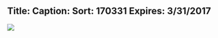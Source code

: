 Title: 
Caption: 
Sort: 170331
Expires: 3/31/2017
---
<a href="assets\img\Fuel Sign.jpg" target="blank">
    <img class="img-responsive center-block" src="assets\img\Rotator-FUEL.jpg"/>
</a>
